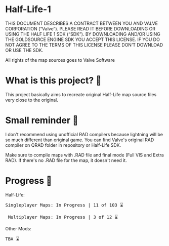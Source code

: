 # Half-Life-1
 
 
THIS DOCUMENT DESCRIBES A CONTRACT BETWEEN YOU AND VALVE CORPORATION (“Valve”). 
PLEASE READ IT BEFORE DOWNLOADING OR USING THE HALF LIFE 1 SDK (“SDK”). 
BY DOWNLOADING AND/OR USING THE GOLDSOURCE ENGINE SDK YOU ACCEPT THIS LICENSE. 
IF YOU DO NOT AGREE TO THE TERMS OF THIS LICENSE PLEASE DON’T DOWNLOAD OR USE THE SDK.

All rights of the map sources goes to Valve Software

# What is this project? 🚩

This project basically aims to recreate original Half-Life map source files very close to the original.

# Small reminder 🔔

I don't recommend using unofficial RAD compilers because lightning will be so much different than original game. You can find
Valve's original RAD compiler on QRAD folder in repository or Half-Life SDK.

Make sure to compile maps with .RAD file and final mode (Full VIS and Extra RAD). If there's no .RAD file for the map, it doesn't need it.

# Progress  🔋

Half-Life:
<pre>Singleplayer Maps: In Progress | 11 of 103 ⌛</pre>
<pre> Multiplayer Maps: In Progress | 3 of 12 ⌛</pre>

Other Mods:
<pre>TBA ⌛</pre>

